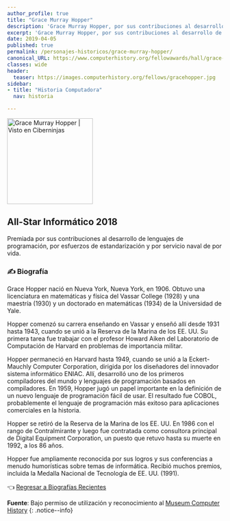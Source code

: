 ```yaml
---
author_profile: true
title: "Grace Murray Hopper"
description: 'Grace Murray Hopper, por sus contribuciones al desarrollo de lenguajes de programación, por esfuerzos de estandarización y por servicio naval de por vida.'
excerpt: 'Grace Murray Hopper, por sus contribuciones al desarrollo de lenguajes de programación, por esfuerzos de estandarización y por servicio naval de por vida.'
date: 2019-04-05
published: true
permalink: /personajes-historicos/grace-murray-hopper/
canonical_URL: https://www.computerhistory.org/fellowawards/hall/grace-murray-hopper/
classes: wide
header:
  teaser: https://images.computerhistory.org/fellows/gracehopper.jpg
sidebar:
- title: "Historia Computadora"
  nav: historia

---
```


<img src="https://images.computerhistory.org/fellows/gracehopper.jpg" width="200px" high="250px" alt="Grace Murray Hopper | Visto en Ciberninjas" title="Grace Murray Hopper | Visto en Ciberninjas" />

## All-Star Informático 2018

Premiada por sus contribuciones al desarrollo de lenguajes de programación, por esfuerzos de estandarización y por servicio naval de por vida.

### ✍ Biografía

Grace Hopper nació en Nueva York, Nueva York, en 1906. Obtuvo una licenciatura en matemáticas y física del Vassar College (1928) y una maestría (1930) y un doctorado en matemáticas (1934) de la Universidad de Yale.

Hopper comenzó su carrera enseñando en Vassar y enseñó allí desde 1931 hasta 1943, cuando se unió a la Reserva de la Marina de los EE. UU. Su primera tarea fue trabajar con el profesor Howard Aiken del Laboratorio de Computación de Harvard en problemas de importancia militar.

Hopper permaneció en Harvard hasta 1949, cuando se unió a la Eckert-Mauchly Computer Corporation, dirigida por los diseñadores del innovador sistema informático ENIAC. Allí, desarrolló uno de los primeros compiladores del mundo y lenguajes de programación basados ​​en compiladores. En 1959, Hopper jugó un papel importante en la definición de un nuevo lenguaje de programación fácil de usar. El resultado fue COBOL, probablemente el lenguaje de programación más exitoso para aplicaciones comerciales en la historia.

Hopper se retiró de la Reserva de la Marina de los EE. UU. En 1986 con el rango de Contralmirante y luego fue contratada como consultora principal de Digital Equipment Corporation, un puesto que retuvo hasta su muerte en 1992, a los 86 años.

Hopper fue ampliamente reconocida por sus logros y sus conferencias a menudo humorísticas sobre temas de informática. Recibió muchos premios, incluida la Medalla Nacional de Tecnología de EE. UU. (1991).

👈 [Regresar a Biografías Recientes](/personajes-historicos/#-biografías-agregadas-más-recientes-)

**Fuente**: Bajo permiso de utilización y reconocimiento al [Museum Computer History](https://www.computerhistory.org/ "Página web el Museo de la Historia de las Computadoras")
{: .notice--info}